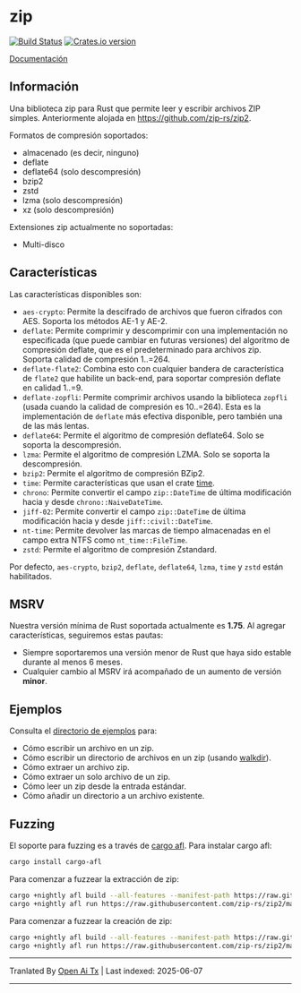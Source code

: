 zip
========

[![Build Status](https://github.com/zip-rs/zip2/actions/workflows/ci.yaml/badge.svg)](https://github.com/Pr0methean/zip/actions?query=branch%3Amaster+workflow%3ACI)
[![Crates.io version](https://img.shields.io/crates/v/zip.svg)](https://crates.io/crates/zip)

[Documentación](https://docs.rs/zip/latest/zip/)

Información
----

Una biblioteca zip para Rust que permite leer y escribir archivos ZIP simples. Anteriormente alojada en 
https://github.com/zip-rs/zip2.

Formatos de compresión soportados:

* almacenado (es decir, ninguno)
* deflate
* deflate64 (solo descompresión)
* bzip2
* zstd
* lzma (solo descompresión)
* xz (solo descompresión)

Extensiones zip actualmente no soportadas:

* Multi-disco

Características
--------

Las características disponibles son:

* `aes-crypto`: Permite la descifrado de archivos que fueron cifrados con AES. Soporta los métodos AE-1 y AE-2.
* `deflate`: Permite comprimir y descomprimir con una implementación no especificada (que puede cambiar en futuras versiones) del algoritmo de compresión deflate, que es el predeterminado para archivos zip. Soporta calidad de compresión 1..=264.
* `deflate-flate2`: Combina esto con cualquier bandera de característica de `flate2` que habilite un back-end, para soportar compresión deflate en calidad 1..=9.
* `deflate-zopfli`: Permite comprimir archivos usando la biblioteca `zopfli` (usada cuando la calidad de compresión es 10..=264). Esta es la implementación de `deflate` más efectiva disponible, pero también una de las más lentas.
* `deflate64`: Permite el algoritmo de compresión deflate64. Solo se soporta la descompresión.
* `lzma`: Permite el algoritmo de compresión LZMA. Solo se soporta la descompresión.
* `bzip2`: Permite el algoritmo de compresión BZip2.
* `time`: Permite características que usan el crate [time](https://github.com/rust-lang-deprecated/time).
* `chrono`: Permite convertir el campo `zip::DateTime` de última modificación hacia y desde `chrono::NaiveDateTime`.
* `jiff-02`: Permite convertir el campo `zip::DateTime` de última modificación hacia y desde `jiff::civil::DateTime`.
* `nt-time`: Permite devolver las marcas de tiempo almacenadas en el campo extra NTFS como `nt_time::FileTime`.
* `zstd`: Permite el algoritmo de compresión Zstandard.

Por defecto, `aes-crypto`, `bzip2`, `deflate`, `deflate64`, `lzma`, `time` y `zstd` están habilitados.

MSRV
----

Nuestra versión mínima de Rust soportada actualmente es **1.75**. Al agregar características,
seguiremos estas pautas:

- Siempre soportaremos una versión menor de Rust que haya sido estable durante al menos 6 meses.
- Cualquier cambio al MSRV irá acompañado de un aumento de versión **minor**.

Ejemplos
--------

Consulta el [directorio de ejemplos](https://raw.githubusercontent.com/zip-rs/zip2/master/examples) para:
   * Cómo escribir un archivo en un zip.
   * Cómo escribir un directorio de archivos en un zip (usando [walkdir](https://github.com/BurntSushi/walkdir)).
   * Cómo extraer un archivo zip.
   * Cómo extraer un solo archivo de un zip.
   * Cómo leer un zip desde la entrada estándar.
   * Cómo añadir un directorio a un archivo existente.

Fuzzing
-------

El soporte para fuzzing es a través de [cargo afl](https://rust-fuzz.github.io/book/afl.html). Para instalar cargo afl:

```bash
cargo install cargo-afl
```

Para comenzar a fuzzear la extracción de zip:

```bash
cargo +nightly afl build --all-features --manifest-path https://raw.githubusercontent.com/zip-rs/zip2/master/fuzz_read/Cargo.toml
cargo +nightly afl run https://raw.githubusercontent.com/zip-rs/zip2/master/fuzz_read/target/debug/fuzz_read
```

Para comenzar a fuzzear la creación de zip:

```bash
cargo +nightly afl build --all-features --manifest-path https://raw.githubusercontent.com/zip-rs/zip2/master/fuzz_write/Cargo.toml
cargo +nightly afl run https://raw.githubusercontent.com/zip-rs/zip2/master/fuzz_write/target/debug/fuzz_write
```

---

Tranlated By [Open Ai Tx](https://github.com/OpenAiTx/OpenAiTx) | Last indexed: 2025-06-07

---
